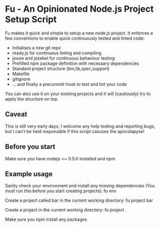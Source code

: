 Fu - An Opinionated Node.js Project Setup Script
================================================

Fu makes it quick and simple to setup a new node.js project.  It enforces a few
conventions to enable quick continuously tested and linted code:

* Initialises a new git repo
* ready.js for continuous linting and compiling
* jessie and jezebel for continuous behaviour testing
* Prefilled npm package definition with necessary dependencies
* Standard project structure (bin,lib,spec,support)
* Makefile
* gitignore
* ... and finally a precommit hook to test and lint your code

You can also use it on your existing projects and it will (cautiously) try to
apply the structure on top.

Caveat
------

This is still very early days, I welcome any help testing and reporting bugs,
but I can't be held responsible if this script casuses the apocolapyse!

Before you start
----------------

Make sure you have nodejs <= 0.5.0 installed and npm

Example usage
-------------

Sanity check your environment and install any missing dependencies (You must run
this before you start creating projects):
    fu env

Create a project called bar in the current working directory:
    fu project bar

Create a project in the current working directory:
    fu project .

Make sure you npm install any packages
